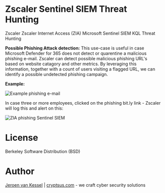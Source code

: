 # Zscaler Sentinel SIEM Threat Hunting
Zscaler Zscaler Internet Access (ZIA) Microsoft Sentinel SIEM KQL Threat Hunting

**Possible Phishing Attack detection:**
This use-case is useful in case Microsoft Defender for 365 does not detect or quarentine a malicious phishing e-mail. Zscaler can detect possible malicious phishing URL's based on website catagory and other metrics. By leveraging this information, together with a count of users visiting a flagged URL, we can identify a possible undetected phishing campaign. 

**Example:**

![Example phishing e-mail](https://www.phishing.org/hs-fs/hubfs/ms_tech-support-scam.png)

In case three or more employees, clicked on the phishing bit.ly link - Zscaler will log this and alert on this:

![ZIA phishing Sentinel SIEM](https://github.com/krabelize/zscaler-sentinel-siem/blob/main/zscaler-phishing-siem.JPG)

# License
Berkeley Software Distribution (BSD)

# Author
[Jeroen van Kessel](https://twitter.com/jeroenvkessel) | [cryptsus.com](https://cryptsus.com) - we craft cyber security solutions
